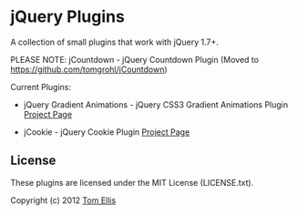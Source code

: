 # jQuery Plugins

A collection of small plugins that work with jQuery 1.7+.

PLEASE NOTE: jCountdown - jQuery Countdown Plugin (Moved to https://github.com/tomgrohl/jCountdown)

Current Plugins:

* jQuery Gradient Animations - jQuery CSS3 Gradient Animations Plugin [Project Page](http://bit.ly/qrqMJY)

* jCookie - jQuery Cookie Plugin [Project Page](http://bit.ly/odVcqq)


## License

These plugins are licensed under the MIT License (LICENSE.txt).

Copyright (c) 2012 [Tom Ellis](http://www.webmuse.co.uk/)

